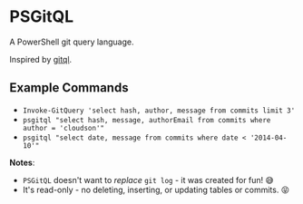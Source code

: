 # PSGitQL

A PowerShell git query language.

Inspired by [gitql](https://github.com/cloudson/gitql).

## Example Commands
* `Invoke-GitQuery 'select hash, author, message from commits limit 3'`
* `psgitql "select hash, message, authorEmail from commits where author = 'cloudson'"`
* `psgitql "select date, message from commits where date < '2014-04-10'"`

**Notes**:
* `PSGitQL` doesn't want to _replace_ `git log` - it was created for fun! :sweat_smile:
* It's read-only - no deleting, inserting, or updating tables or commits. :stuck_out_tongue_closed_eyes: